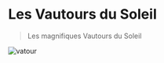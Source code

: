 # Les Vautours du Soleil

> Les magnifiques Vautours du Soleil

![vatour][team]

<!-- image reference -->
[team]: https://pbs.twimg.com/media/Dy5yve2X0AAgv09.jpg
